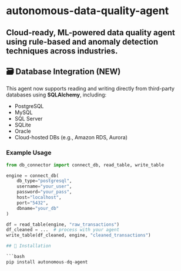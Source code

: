 # autonomous-data-quality-agent
Cloud-ready, ML-powered data quality agent using rule-based and anomaly detection techniques across industries.
---

## 🗃️ Database Integration (NEW)

This agent now supports reading and writing directly from third-party databases using **SQLAlchemy**, including:

- PostgreSQL
- MySQL
- SQL Server
- SQLite
- Oracle
- Cloud-hosted DBs (e.g., Amazon RDS, Aurora)

### Example Usage
```python
from db_connector import connect_db, read_table, write_table

engine = connect_db(
    db_type="postgresql",
    username="your_user",
    password="your_pass",
    host="localhost",
    port="5432",
    dbname="your_db"
)

df = read_table(engine, "raw_transactions")
df_cleaned = ...  # process with your agent
write_table(df_cleaned, engine, "cleaned_transactions")

## 🚀 Installation

```bash
pip install autonomous-dq-agent
